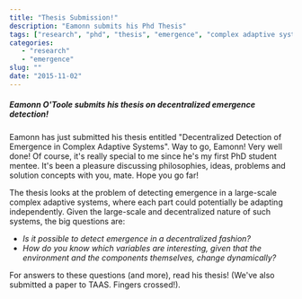 ```yaml
---
title: "Thesis Submission!"
description: "Eamonn submits his Phd Thesis"
tags: ["research", "phd", "thesis", "emergence", "complex adaptive systems"]
categories: 
   - "research"
   - "emergence"
slug: ""
date: "2015-11-02"
---
```


##### Eamonn O'Toole submits his thesis on decentralized emergence detection! <!--more-->

Eamonn has just submitted his thesis entitled "Decentralized Detection of Emergence in Complex Adaptive Systems". Way to go, Eamonn! Very well done! Of course, it's really special to me since he's my first PhD student mentee. It's been a pleasure discussing philosophies, ideas, problems and solution concepts with you, mate. Hope you go far!

The thesis looks at the problem of detecting emergence in a large-scale complex adaptive systems, where each part could potentially be adapting independently. Given the large-scale and decentralized nature of such systems, the big questions are:

* *Is it possible to detect emergence in a decentralized fashion?*
* *How do you know which variables are interesting, given that the environment
and the components themselves, change dynamically?*

For answers to these questions (and more), read his thesis! (We've also submitted a paper to TAAS. Fingers crossed!).
